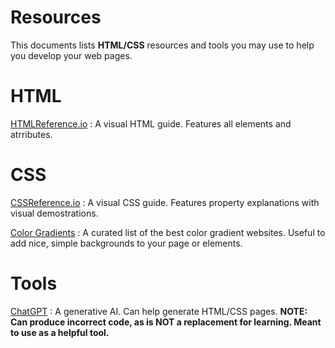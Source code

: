 # Resources

This documents lists **HTML/CSS** resources and tools you may use to help you develop your web pages.

# HTML

[HTMLReference.io]()
: A visual HTML guide. Features all elements and atrributes.

# CSS

[CSSReference.io](https://cssreference.io)
: A visual CSS guide. Features property explanations with visual demostrations.

[Color Gradients](https://cssgradient.io/gradient-backgrounds/)
: A curated list of the best color gradient websites. Useful to add nice, simple backgrounds to your page or elements.

# Tools

[ChatGPT](https://chat.openai.com) : A generative AI. Can help generate HTML/CSS pages. **NOTE: Can produce incorrect code, as is NOT a replacement for learning. Meant to use as a helpful tool.**

